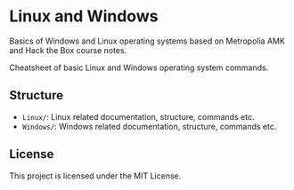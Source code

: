 # Linux and Windows

Basics of Windows and Linux operating systems based on Metropolia AMK and Hack the Box course notes.

Cheatsheet of basic Linux and Windows operating system commands.

## Structure

- `Linux/`: Linux related documentation, structure, commands etc.
- `Windows/`: Windows related documentation, structure, commands etc.

## License

This project is licensed under the MIT License.
